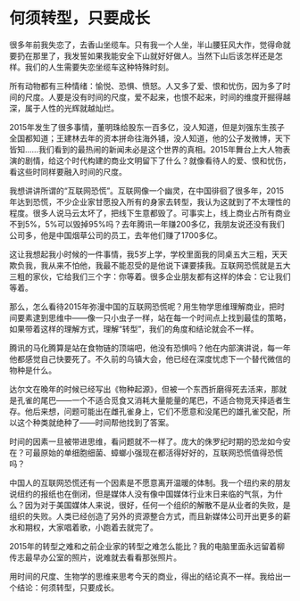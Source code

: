 # 何须转型，只要成长

很多年前我失恋了，去香山坐缆车。只有我一个人坐，半山腰狂风大作，觉得命就要扔在那里了，我发誓如果我能安全下山就好好做人。当然下山后该怎样还是怎样。我们的人生需要失恋坐缆车这种特殊时刻。 

所有动物都有三种情绪：愉悦、恐惧、愤怒。人又多了爱、恨和忧伤，因为多了时间的尺度。人要是没有时间的尺度，爱不起来，也恨不起来，时间的维度开掘得越深，属于人性的光辉就越灿烂。 

2015年发生了很多事情，董明珠给股东一百多亿，没人知道，但是刘强东生孩子全国都知道；王建林去年的资本拼命往海外铺，没人知道，他的公子发微博，天下皆知……我们看到的最热闹的新闻未必是这个世界的真相。2015年舞台上大人物表演的剧情，给这个时代构建的商业文明留下了什么？就像看待人的爱、恨和忧伤，看这些时同样要融入时间的尺度。 

我想讲讲所谓的“互联网恐慌”。互联网像一个幽灵，在中国徘徊了很多年，2015年达到恐慌，不少企业家甘愿投入所有的身家去转型，我认为这就到了不太理性的程度。很多人说马云太坏了，把线下生意都毁了。可事实上，线上商业占所有商业不到5%，5%可以毁掉95%吗？去年腾讯一年赚200多亿，我朋友说还没有我们公司多，他是中国烟草公司的员工，去年他们赚了1700多亿。 

这让我想起我小时候的一件事情，我5岁上学，学校里面我的同桌五大三粗，天天欺负我，我从来不怕他，我最不能忍受的是他说下课要揍我。互联网恐慌就是五大三粗的家伙，它给我们三个字：你等着。很多企业朋友都有这样的体会：它让我们等着。 

那么，怎么看待2015年弥漫中国的互联网恐慌呢？用生物学思维理解商业，把时间要素逮到思维中——像一只小虫子一样，站在每一个时间点上找到最佳的策略，如果带着这样的理解方式，理解“转型”，我们的角度和结论就会不一样。 

腾讯的马化腾算是站在食物链的顶端吧，他没有恐惧吗？他在内部演讲说，每一年他都感觉自己快要死了。不久前的乌镇大会，他已经在深度忧虑下一个替代微信的物种是什么。 

达尔文在晚年的时候已经写出《物种起源》，但被一个东西折磨得死去活来，那就是孔雀的尾巴——一个不适合觅食又消耗大量能量的尾巴，不适合物竞天择适者生存。他后来想，问题可能出在雌孔雀身上，它们不愿意和没尾巴的雄孔雀交配，所以这个种类就绝种了——时间帮他找到了答案。 

时间的因素一旦被带进思维，看问题就不一样了。庞大的侏罗纪时期的恐龙如今安在？可最原始的单细胞细菌、蟑螂小强现在都活得好好的，互联网恐慌值得恐慌吗？ 

中国人的互联网恐慌还有一个因素是不愿意离开温暖的体制。我一个纽约来的朋友说纽约的报纸也在倒闭，但是媒体人没有像中国媒体行业末日来临的气氛，为什么？因为对于美国媒体人来说，很好，任何一个组织的解散不是从业者的失败，是组织的失败。人类已经创造了另外的资源整合方式，而且新媒体公司开出更多的薪水和期权，大家唱着歌，小跑着去就完了。 

2015年的转型之难和之前企业家的转型之难怎么能比？我的电脑里面永远留着柳传志最早办公室的照片，说难就去看看那张照片。 

用时间的尺度、生物学的思维来思考今天的商业，得出的结论真不一样。我给出一个结论：何须转型，只要成长。